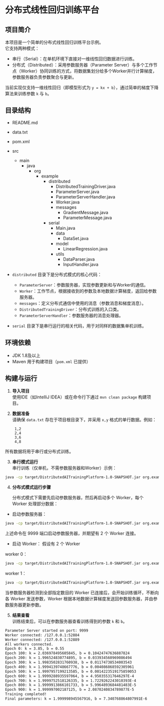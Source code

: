 # 分布式线性回归训练平台

## 项目简介

本项目是一个简单的分布式线性回归训练平台示例。  
它支持两种模式：
- 串行（Serial）：在单机环境下直接对一维线性回归数据进行训练。
- 分布式（Distributed）：采用参数服务器（Parameter Server）与多个工作节点（Worker）协同训练的方式，将数据集划分给多个Worker并行计算梯度，参数服务器负责参数聚合与更新。

当前实现仅支持一维线性回归（即模型形式为 `y = kx + b`），通过简单的梯度下降算法来训练参数 `k` 与 `b`。

## 目录结构

- README.md
- data.txt
- pom.xml
- src
    - main
        - java
            - org
                - example
                    - distributed
                        - DistributedTrainingDriver.java
                        - ParameterServer.java
                        - ParameterServerHandler.java
                        - Worker.java
                        - messages
                            - GradientMessage.java
                            - ParameterMessage.java
                    - serial
                        - Main.java
                        - data
                            - DataSet.java
                        - model
                            - LinearRegression.java
                        - utils
                            - DataParser.java
                            - InputHandler.java


- `distributed` 目录下是分布式模式的核心代码：
    - `ParameterServer`：参数服务器，实现参数更新和与Worker的通信。
    - `Worker`：工作节点，根据接收到的参数及本地数据计算梯度，返回给参数服务器。
    - `messages`：定义分布式通信中使用的消息（参数消息和梯度消息）。
    - `DistributedTrainingDriver`：分布式训练的入口类。
    - `ParameterServerHandler`：参数服务器的消息处理器。

- `serial` 目录下是串行运行的相关代码，用于对同样的数据集单机训练。

## 环境依赖

- JDK 1.8及以上
- Maven 用于构建项目（`pom.xml` 已提供）

## 构建与运行

1. **导入项目**  
   使用IDE（如IntelliJ IDEA）或在命令行下通过 `mvn clean package` 构建项目。

2. **数据准备**  
   请确保 `data.txt` 存在于项目根目录下，并采用 `x,y` 格式的单行数据。例如：
   ```
    1,2
    2,4
    3,6
    4,8
   ```
所有数据将用于串行或分布式训练。

3. **串行模式运行**  
   串行训练（仅单机，不需参数服务器和Worker）示例：
```bash
java -cp target/DistributedAITrainingPlatform-1.0-SNAPSHOT.jar org.example.serial.Main --dataPath=data.txt
```

4. **分布式模式运行步骤**

   分布式模式下需要先启动参数服务器，然后再启动多个 Worker，每个 Worker 处理部分数据：

- 启动参数服务器：

```bash
java -cp target/DistributedAITrainingPlatform-1.0-SNAPSHOT.jar org.example.distributed.DistributedTrainingDriver --role server --port 9999 --numWorkers 2 --dataPath data.txt
```
上述命令在 9999 端口启动参数服务器，并期望有 2 个 Worker 连接。

- 启动 Worker：
  假设有 2 个 Worker

worker 0：
```bash
java -cp target/DistributedAITrainingPlatform-1.0-SNAPSHOT.jar org.example.distributed.DistributedTrainingDriver --role worker --serverHost localhost --serverPort 9999 --workerIndex 0 --numWorkers 5 --dataPath data.txt
```
worker 1：
```bash
java -cp target/DistributedAITrainingPlatform-1.0-SNAPSHOT.jar org.example.distributed.DistributedTrainingDriver --role worker --serverHost localhost --serverPort 9999 --workerIndex 1 --numWorkers 5 --dataPath data.txt
```
当参数服务器检测到全部指定数目的 Worker 已连接后，会开始训练循环，不断向各 Worker 发送参数，Worker 根据本地数据计算梯度发送回参数服务器，并由参数服务器更新参数。

5. **结果查看**  
   训练结束后，可以在参数服务器查看训练得到的参数 `k` 和 `b`。

```bash
Parameter Server started on port: 9999
Worker connected: /127.0.0.1:52884
Worker connected: /127.0.0.1:52889
All workers connected.
Epoch 0: k = 3.85, b = 0.55
Epoch 100: k = 2.036978495605845, b = 0.10424747636887824
Epoch 200: k = 1.996524830774895, b = 0.033934560969086494
Epoch 300: k = 1.9983502831760938, b = 0.01174738534003543
Epoch 400: k = 1.9994139748667776, b = 0.004086868592305961
Epoch 500: k = 1.9997957199213585, b = 0.0014223519175859053
Epoch 600: k = 1.9999288935597064, b = 4.950355317646297E-4
Epoch 700: k = 1.9999752518126335, b = 1.7229262243010393E-4
Epoch 800: k = 1.9999913866101733, b = 5.9964893684481483E-5
Epoch 900: k = 1.999997002187125, b = 2.0870240834789877E-5
Training completed!
Final parameters: k = 1.999998945567916, b = 7.340768864807991E-6
```
